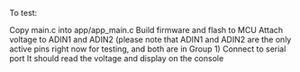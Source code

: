 To test:

Copy main.c into app/app_main.c
Build firmware and flash to MCU
Attach voltage to ADIN1 and ADIN2 (please note that ADIN1 and ADIN2 are the only active pins right now for testing, and both are in Group 1)
Connect to serial port
It should read the voltage and display on the console
